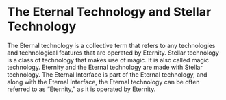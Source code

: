 # The Eternal Technology and Stellar Technology

The Eternal technology is a collective term that refers to any technologies and technological features that are operated by Eternity.
Stellar technology is a class of technology that makes use of magic. It is also called magic technology.
Eternity and the Eternal technology are made with Stellar technology.
The Eternal Interface is part of the Eternal technology, and along with the Eternal Interface, the Eternal technology can be often referred to as “Eternity,” as it is operated by Eternity.
